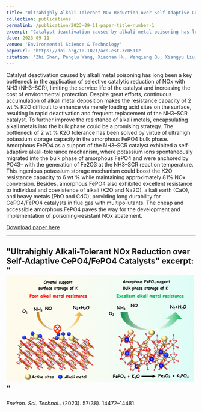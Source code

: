 ```yaml
---
title: "Ultrahighly Alkali-Tolerant NOx Reduction over Self-Adaptive CePO4/FePO4 Catalysts"
collection: publications
permalink: /publication/2023-09-11-paper-title-number-1
excerpt: "Catalyst deactivation caused by alkali metal poisoning has long been a key bottleneck in the application of selective catalytic reduction of NOx with NH3 (NH3–SCR), limiting the service life of the catalyst and increasing the cost of environmental protection. Despite great efforts, continuous accumulation of alkali metal deposition makes the resistance capacity of 2 wt % K2O difficult to enhance via merely loading acid sites on the surface, resulting in rapid deactivation and frequent replacement of the NH3–SCR catalyst. To further improve the resistance of alkali metals, encapsulating alkali metals into the bulk phase could be a promising strategy. The bottleneck of 2 wt % K2O tolerance has been solved by virtue of ultrahigh potassium storage capacity in the amorphous FePO4 bulk phase. Amorphous FePO4 as a support of the NH3–SCR catalyst exhibited a self-adaptive alkali-tolerance mechanism, where potassium ions spontaneously migrated into the bulk phase of amorphous FePO4 and were anchored by PO43– with the generation of Fe2O3 at the NH3–SCR reaction temperature. This ingenious potassium storage mechanism could boost the K2O resistance capacity to 6 wt % while maintaining approximately 81% NOx conversion. Besides, amorphous FePO4 also exhibited excellent resistance to individual and coexistence of alkali (K2O and Na2O), alkali earth (CaO), and heavy metals (PbO and CdO), providing long durability for CePO4/FePO4 catalysts in flue gas with multipollutants. The cheap and accessible amorphous FePO4 paves the way for the development and implementation of poisoning-resistant NOx abatement.<br/><img src='/images/Publication/2023SZ.jpg'>"
date: 2023-09-11
venue: 'Environmental Science & Technology'
paperurl: 'https://doi.org/10.1021/acs.est.3c05112'
citation: 'Zhi Shen, Penglu Wang, Xiaonan Hu, Wenqiang Qu, Xiangyu Liu, Dengsong Zhang*. <i>Environ. Sci. Technol.</i>. (2023). 57(38). 14472–14481.'
---
```


Catalyst deactivation caused by alkali metal poisoning has long been a key bottleneck in the application of selective catalytic reduction of NOx with NH3 (NH3–SCR), limiting the service life of the catalyst and increasing the cost of environmental protection. Despite great efforts, continuous accumulation of alkali metal deposition makes the resistance capacity of 2 wt % K2O difficult to enhance via merely loading acid sites on the surface, resulting in rapid deactivation and frequent replacement of the NH3–SCR catalyst. To further improve the resistance of alkali metals, encapsulating alkali metals into the bulk phase could be a promising strategy. The bottleneck of 2 wt % K2O tolerance has been solved by virtue of ultrahigh potassium storage capacity in the amorphous FePO4 bulk phase. Amorphous FePO4 as a support of the NH3–SCR catalyst exhibited a self-adaptive alkali-tolerance mechanism, where potassium ions spontaneously migrated into the bulk phase of amorphous FePO4 and were anchored by PO43– with the generation of Fe2O3 at the NH3–SCR reaction temperature. This ingenious potassium storage mechanism could boost the K2O resistance capacity to 6 wt % while maintaining approximately 81% NOx conversion. Besides, amorphous FePO4 also exhibited excellent resistance to individual and coexistence of alkali (K2O and Na2O), alkali earth (CaO), and heavy metals (PbO and CdO), providing long durability for CePO4/FePO4 catalysts in flue gas with multipollutants. The cheap and accessible amorphous FePO4 paves the way for the development and implementation of poisoning-resistant NOx abatement.

[Download paper here](https://wenqiang2.github.io/images/Publication/2023SZEST.pdf)

---
"Ultrahighly Alkali-Tolerant NOx Reduction over Self-Adaptive CePO4/FePO4 Catalysts"
excerpt: "<br/><img src='/images/Publication/2023SZ.jpg'>"
---

<i>Environ. Sci. Technol.</i>. (2023). 57(38). 14472–14481.

